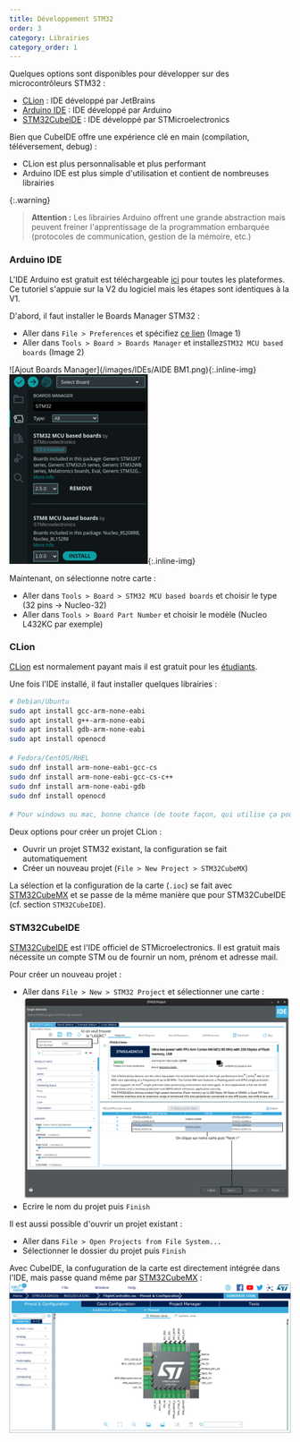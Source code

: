 ```yaml
---
title: Développement STM32
order: 3
category: Librairies
category_order: 1
---
```


Quelques options sont disponibles pour développer sur des microcontrôleurs STM32 :
- [CLion](https://www.jetbrains.com/clion/) : IDE développé par JetBrains
- [Arduino IDE](https://www.arduino.cc/en/Main/Software) : IDE développé par Arduino
- [STM32CubeIDE](https://www.st.com/en/development-tools/stm32cubeide.html) : IDE développé par STMicroelectronics

Bien que CubeIDE offre une expérience clé en main (compilation, téléversement, debug) :
- CLion est plus personnalisable et plus performant
- Arduino IDE est plus simple d'utilisation et contient de nombreuses librairies

{:.warning}
> **Attention :** Les librairies Arduino offrent une grande abstraction mais peuvent freiner l'apprentissage de la programmation embarquée
(protocoles de communication, gestion de la mémoire, etc.)

### Arduino IDE

L'IDE Arduino est gratuit est téléchargeable [ici](https://www.arduino.cc/en/software) pour toutes les plateformes.
Ce tutoriel s'appuie sur la V2 du logiciel mais les étapes sont identiques à la V1.

D'abord, il faut installer le Boards Manager STM32 :
- Aller dans `File > Preferences` et spécifiez [ce lien](https://github.com/stm32duino/BoardManagerFiles/raw/main/package_stmicroelectronics_index.json) (Image 1)
- Aller dans `Tools > Board > Boards Manager` et installez`STM32 MCU based boards` (Image 2)

![Ajout Boards Manager](/images/IDEs/AIDE BM1.png){:.inline-img}
![Installation Boards Manager STM32](/images/IDEs/AIDE%20BM2.png){:.inline-img}

Maintenant, on sélectionne notre carte :
- Aller dans `Tools > Board > STM32 MCU based boards` et choisir le type (32 pins → Nucleo-32)
- Aller dans `Tools > Board Part Number` et choisir le modèle (Nucleo L432KC par exemple)

### CLion

[CLion](https://www.jetbrains.com/clion/download/) est normalement payant mais il est gratuit pour les [étudiants](https://www.jetbrains.com/shop/eform/students).

Une fois l'IDE installé, il faut installer quelques librairies :
```bash
# Debian/Ubuntu
sudo apt install gcc-arm-none-eabi
sudo apt install g++-arm-none-eabi
sudo apt install gdb-arm-none-eabi
sudo apt install openocd

# Fedora/CentOS/RHEL
sudo dnf install arm-none-eabi-gcc-cs
sudo dnf install arm-none-eabi-gcc-cs-c++
sudo dnf install arm-none-eabi-gdb
sudo dnf install openocd

# Pour windows ou mac, bonne chance (de toute façon, qui utilise ça pour du dev ?)
```

Deux options pour créer un projet CLion :
- Ouvrir un projet STM32 existant, la configuration se fait automatiquement
- Créer un nouveau projet (`File > New Project > STM32CubeMX`)

La sélection et la configuration de la carte (`.ioc`) se fait avec [STM32CubeMX](https://www.st.com/en/development-tools/stm32cubemx.html) et se passe de la même manière que pour STM32CubeIDE (cf. section `STM32CubeIDE`).

### STM32CubeIDE

[STM32CubeIDE](https://www.st.com/en/development-tools/stm32cubeide.html) est l'IDE officiel de STMicroelectronics.
Il est gratuit mais nécessite un compte STM ou de fournir un nom, prénom et adresse mail.

Pour créer un nouveau projet :

- Aller dans `File > New > STM32 Project` et sélectionner une carte :
![Création d'un nouveau projet](/images/IDEs/CubeIDE%20BS.png)
- Ecrire le nom du projet puis `Finish`

Il est aussi possible d'ouvrir un projet existant :
- Aller dans `File > Open Projects from File System...`
- Sélectionner le dossier du projet puis `Finish`

Avec CubeIDE, la confuguration de la carte est directement intégrée dans l'IDE, mais passe quand même par [STM32CubeMX](https://www.st.com/en/development-tools/stm32cubemx.html) :
![Configuration de la carte](/images/IDEs/CubeMX.png)